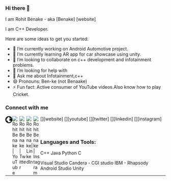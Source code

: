 ### Hi there 👋

I am Rohit Benake - aka [Benake]
[website] 

I am C++ Developer.

<!--
**rohitbenake/rohitbenake** is a ✨ _special_ ✨ repository because its `README.md` (this file) appears on your GitHub profile.
-->
Here are some ideas to get you started:

- 🔭 I’m currently working on Android Automotive project.
- 🌱 I’m currently learning AR app for car showcase using unity.
- 👯 I’m looking to collaborate on c++ development and infotainment problems.
- 🤔 I’m looking for help with 
- 💬 Ask me about Infotainment,c++
- 😄 Pronouns: Ben-ke (not Benaake)
- ⚡ Fun fact: Active consumer of YouTube videos.Also know how to play Cricket.

### Connect with me 

[<img align="left" alt="bnk.com" width="22px" src="https://raw.githubusercontent.com/iconic/open-iconic/master/svg/globe.svg" />][website]
[<img align="left" alt="RohitBenake | YouTube" width="22px" src="https://cdn.jsdelivr.net/npm/simple-icons@v3/icons/youtube.svg" />][youtube]
[<img align="left" alt="RohitBenake | Twitter" width="22px" src="https://cdn.jsdelivr.net/npm/simple-icons@v3/icons/twitter.svg" />][twitter]
[<img align="left" alt="Rohit Benake| LinkedIn" width="22px" src="https://cdn.jsdelivr.net/npm/simple-icons@v3/icons/linkedin.svg" />][linkedin]
[<img align="left" alt="Rohit Benake | Instagram" width="22px" src="https://cdn.jsdelivr.net/npm/simple-icons@v3/icons/instagram.svg" />][instagram]

<br />

### Languages and Tools:

C++
Java 
Python 
C

Visual Studio 
Candera - CGI studio
IBM - Rhapsody 
Android Studio
Unity

---
